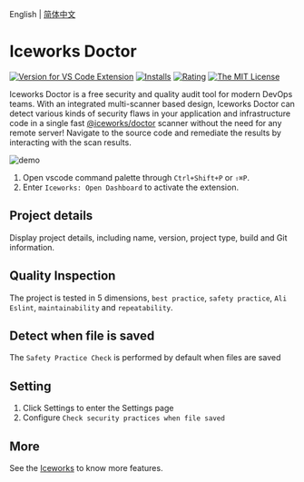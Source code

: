 English | [简体中文](https://github.com/ice-lab/iceworks/blob/master/extensions/iceworks-doctor/README.zh-CN.md)

# Iceworks Doctor

[![Version for VS Code Extension](https://vsmarketplacebadge.apphb.com/version-short/iceworks-team.iceworks-doctor.svg?logo=visual-studio-code)](https://marketplace.visualstudio.com/items?itemName=iceworks-team.iceworks-doctor)
[![Installs](https://vsmarketplacebadge.apphb.com/installs-short/iceworks-team.iceworks-doctor.svg)](https://marketplace.visualstudio.com/items?itemName=iceworks-team.iceworks-doctor)
[![Rating](https://vsmarketplacebadge.apphb.com/rating-short/iceworks-team.iceworks-doctor.svg)](https://marketplace.visualstudio.com/items?itemName=iceworks-team.iceworks-doctor)
[![The MIT License](https://img.shields.io/badge/license-MIT-blue.svg)](http://opensource.org/licenses/MIT)

Iceworks Doctor is a free security and quality audit tool for modern DevOps teams. With an integrated multi-scanner based design, Iceworks Doctor can detect various kinds of security flaws in your application and infrastructure code in a single fast [@iceworks/doctor](https://www.npmjs.com/package/@iceworks/doctor) scanner without the need for any remote server!
Navigate to the source code and remediate the results by interacting with the scan results.

![demo](https://img.alicdn.com/tfs/TB1XB6_UpY7gK0jSZKzXXaikpXa-1200-724.gif)

1. Open vscode command palette  through `Ctrl+Shift+P` or `⇧⌘P`.
2. Enter `Iceworks: Open Dashboard` to activate the extension.

## Project details

Display project details, including name, version, project type, build and Git information.

## Quality Inspection

The project is tested in 5 dimensions, `best practice`, `safety practice`, `Ali Eslint`, `maintainability` and `repeatability`.

## Detect when file is saved

The `Safety Practice Check` is performed by default when files are saved

## Setting

1. Click Settings to enter the Settings page
2. Configure `Check security practices when file saved`

## More

See the [Iceworks](https://marketplace.visualstudio.com/items?itemName=iceworks-team.iceworks) to know more features.
